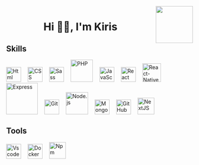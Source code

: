 <img align="right" width="100" height="100" src="https://jorgecolonconsulting.com/wp-content/uploads/React-Icon-Black.png"/>
<h1 align="center"> Hi 👋🏼, I'm Kiris </h1>

## Skills

<img width="40px" title="Html" src="https://cdn.jsdelivr.net/gh/devicons/devicon/icons/html5/html5-original.svg"/>&emsp;
<img width="40px" title="CSS" src="https://cdn.jsdelivr.net/gh/devicons/devicon/icons/css3/css3-original.svg"/>&emsp;
<img width="40px" title="Sass" src="https://cdn.jsdelivr.net/gh/devicons/devicon/icons/sass/sass-original.svg"/>&emsp;
<img width="60px" title="PHP" src="https://upload.wikimedia.org/wikipedia/commons/thumb/2/27/PHP-logo.svg/1024px-PHP-logo.svg.png"/>&emsp;
<img width="40px" title="JavaScript" src="https://cdn.jsdelivr.net/gh/devicons/devicon/icons/javascript/javascript-original.svg"/>&emsp;
<img width="40px" title="React" src="https://cdn.jsdelivr.net/gh/devicons/devicon/icons/react/react-original-wordmark.svg"/>&emsp;
<img width="50px" title="React-Native" src="https://cdn.worldvectorlogo.com/logos/react-native-1.svg"/>&emsp;
<img width="85px" title="Express" src="https://expressjs.com/images/express-facebook-share.png"/>&emsp;
<img width="40px" title="Git" src="https://upload.wikimedia.org/wikipedia/commons/thumb/3/3f/Git_icon.svg/1200px-Git_icon.svg.png"/>&emsp;
<img width="60px" title="Node.js" src="https://upload.wikimedia.org/wikipedia/commons/thumb/d/d9/Node.js_logo.svg/1280px-Node.js_logo.svg.png"/>&emsp;
<img width="40px" title="MongoDB" src="https://www.svgrepo.com/show/331488/mongodb.svg"/>&emsp;
<img width="40px" title="GitHub" src="https://simpleicons.org/icons/github.svg"/>&emsp;
<img width="45px" title="NextJS" src="https://user-images.githubusercontent.com/71499827/223490764-a42facff-bc4c-4857-9e75-9dee2233fcf9.png"/>&emsp;


## Tools

<img width="40px" title="Vscode" src="https://cdn.jsdelivr.net/gh/devicons/devicon/icons/vscode/vscode-original-wordmark.svg"/>&emsp;
<img width="40px" title="Docker" src="https://cdn.jsdelivr.net/gh/devicons/devicon/icons/docker/docker-original-wordmark.svg"/>&emsp;
<img width="45px" title="Npm" src="https://cdn.jsdelivr.net/gh/devicons/devicon/icons/npm/npm-original-wordmark.svg"/>&emsp;




